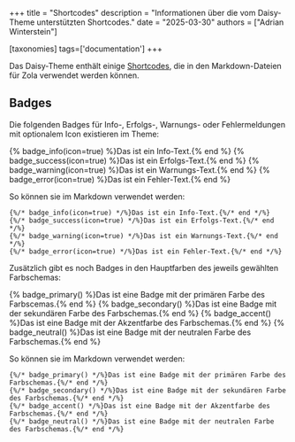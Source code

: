 +++
title = "Shortcodes"
description = "Informationen über die vom Daisy-Theme unterstützten Shortcodes."
date = "2025-03-30"
authors = ["Adrian Winterstein"]

[taxonomies]
tags=['documentation']
+++

Das Daisy-Theme enthält einige  [Shortcodes](https://www.getzola.org/documentation/content/shortcodes/), die in den Markdown-Dateien für Zola verwendet werden können.

## Badges

Die folgenden Badges für Info-, Erfolgs-, Warnungs- oder Fehlermeldungen mit optionalem Icon existieren im Theme:

{% badge_info(icon=true) %}Das ist ein Info-Text.{% end %}
{% badge_success(icon=true) %}Das ist ein Erfolgs-Text.{% end %}
{% badge_warning(icon=true) %}Das ist ein Warnungs-Text.{% end %}
{% badge_error(icon=true) %}Das ist ein Fehler-Text.{% end %}

So können sie im Markdown verwendet werden:

```jinja2
{%/* badge_info(icon=true) */%}Das ist ein Info-Text.{%/* end */%}
{%/* badge_success(icon=true) */%}Das ist ein Erfolgs-Text.{%/* end */%}
{%/* badge_warning(icon=true) */%}Das ist ein Warnungs-Text.{%/* end */%}
{%/* badge_error(icon=true) */%}Das ist ein Fehler-Text.{%/* end */%}
```

Zusätzlich gibt es noch Badges in den Hauptfarben des jeweils gewählten Farbschemas:

{% badge_primary() %}Das ist eine Badge mit der primären Farbe des Farbscemas.{% end %}
{% badge_secondary() %}Das ist eine Badge mit der sekundären Farbe des Farbschemas.{% end %}
{% badge_accent() %}Das ist eine Badge mit der Akzentfarbe des Farbschemas.{% end %}
{% badge_neutral() %}Das ist eine Badge mit der neutralen Farbe des Farbschemas.{% end %}

So können sie im Markdown verwendet werden:

```jinja2
{%/* badge_primary() */%}Das ist eine Badge mit der primären Farbe des Farbschemas.{%/* end */%}
{%/* badge_secondary() */%}Das ist eine Badge mit der sekundären Farbe des Farbschemas.{%/* end */%}
{%/* badge_accent() */%}Das ist eine Badge mit der Akzentfarbe des Farbschemas.{%/* end */%}
{%/* badge_neutral() */%}Das ist eine Badge mit der neutralen Farbe des Farbschemas.{%/* end */%}
```
